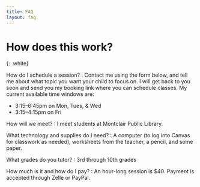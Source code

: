 ```yaml
---
title: FAQ
layout: faq
---
```


# How does this work?
{: .white}

How do I schedule a session?
: Contact me using the form below, and tell me about what topic you want your child to focus on. I will get back to you soon and send you my booking link where you can schedule classes. My current available time windows are:
- 3:15–6:45pm on Mon, Tues, & Wed
- 3:15–4:15pm on Fri

How will we meet?
: I meet students at Montclair Public Library.

What technology and supplies do I need?
: A computer (to log into Canvas for classwork as needed), worksheets from the teacher, a pencil, and some paper.

What grades do you tutor?
: 3rd through 10th grades

How much is it and how do I pay?
: An hour-long session is $40. Payment is accepted through Zelle or PayPal.
